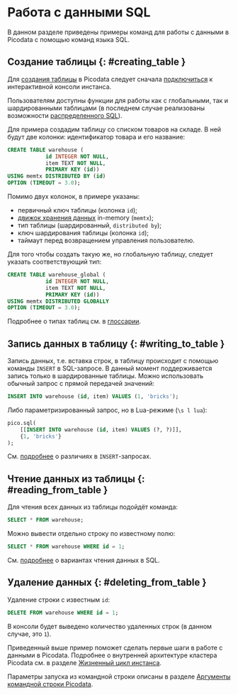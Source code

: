 # Работа с данными SQL

В данном разделе приведены примеры команд для работы с данными в
Picodata с помощью команд языка SQL.

## Создание таблицы {: #creating_table }

Для [создания таблицы](../reference/sql/create_table.md) в Picodata следует сначала
[подключиться](connecting.md) к интерактивной консоли инстанса.

Пользователям доступны функции для работы как с глобальными, так и
шардированными таблицами (в последнем случае реализованы возможности
[распределенного SQL](../architecture/distributed_sql.md)).

Для примера создадим таблицу со списком товаров на складе. В ней будут
две колонки: идентификатор товара и его название:

```sql
CREATE TABLE warehouse (
			id INTEGER NOT NULL,
			item TEXT NOT NULL,
			PRIMARY KEY (id))
USING memtx DISTRIBUTED BY (id)
OPTION (TIMEOUT = 3.0);
```

Помимо двух колонок, в примере указаны:

- первичный ключ таблицы (колонка `id`);
- [движок хранения данных](../overview/glossary.md#db_engine) in-memory (`memtx`);
- тип таблицы (шардированный, `distributed by`);
- ключ шардирования таблицы (колонка `id`);
- таймаут перед возвращением управления пользователю.

Для того чтобы создать такую же, но глобальную таблицу, следует указать
соответствующий тип:

```sql
CREATE TABLE warehouse_global (
			id INTEGER NOT NULL,
			item TEXT NOT NULL,
			PRIMARY KEY (id))
USING memtx DISTRIBUTED GLOBALLY
OPTION (TIMEOUT = 3.0);
```

Подробнее о типах таблиц см. в [глоссарии](../overview/glossary.md#table).

## Запись данных в таблицу {: #writing_to_table }

Запись данных, т.е. вставка строк, в таблицу происходит с помощью
команды `INSERT` в SQL-запросе. В данный момент поддерживается запись
только в шардированные таблицы. Можно использовать обычный запрос с
прямой передачей значений:

```sql
INSERT INTO warehouse (id, item) VALUES (1, 'bricks');
```

Либо параметризированный запрос, но в Lua-режиме (`\s l lua`):

```sql
pico.sql(
	[[INSERT INTO warehouse (id, item) VALUES (?, ?)]],
	{1, 'bricks'}
);
```

См. [подробнее](../reference/sql/insert.md) о различиях в `INSERT`-запросах.

## Чтение данных из таблицы {: #reading_from_table }

Для чтения всех данных из таблицы подойдёт команда:

```sql
SELECT * FROM warehouse;
```

Можно вывести отдельно строку по известному полю:

```sql
SELECT * FROM warehouse WHERE id = 1;
```

См. [подробнее](../reference/sql/select.md) о вариантах чтения данных в SQL.

## Удаление данных {: #deleting_from_table }

Удаление строки с известным `id`:

```sql
DELETE FROM warehouse WHERE id = 1;
```

В консоли будет выведено количество удаленных строк (в данном случае, это `1`).

Приведенный выше пример поможет сделать первые шаги в работе с данными в Picodata.
Подробнее о внутренней архитектуре кластера Picodata см. в разделе
[Жизненный цикл инстанса](../architecture/instance_lifecycle.md).

Параметры запуска из командной строки описаны в разделе [Аргументы командной строки Picodata](../reference/cli.md).
